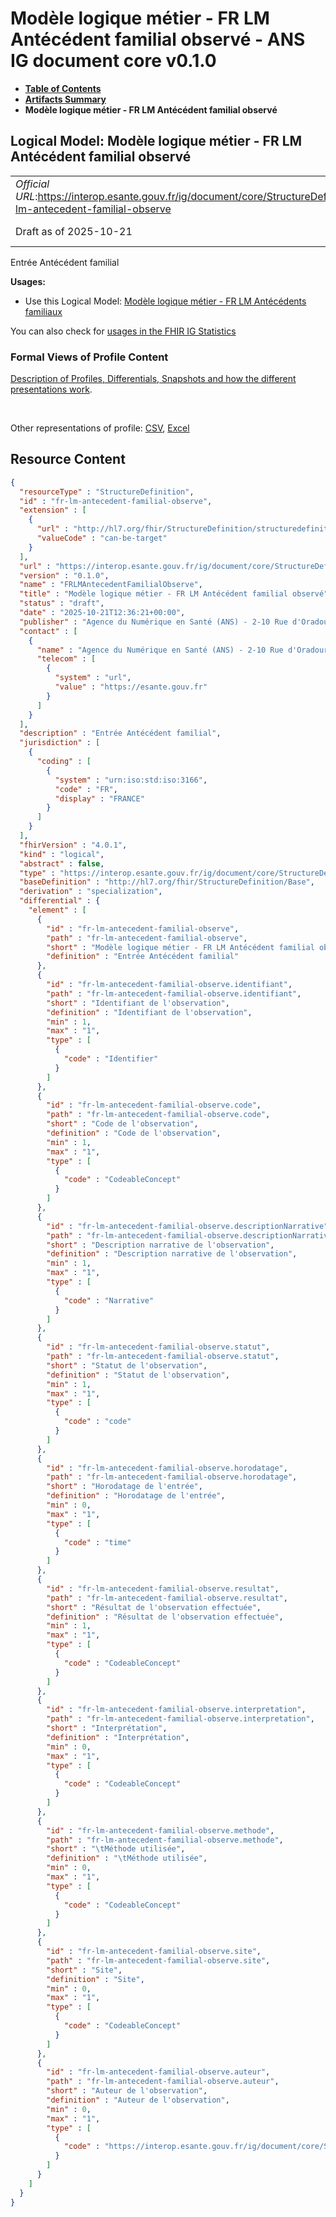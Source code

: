 # Modèle logique métier - FR LM Antécédent familial observé - ANS IG document core v0.1.0

* [**Table of Contents**](toc.md)
* [**Artifacts Summary**](artifacts.md)
* **Modèle logique métier - FR LM Antécédent familial observé**

## Logical Model: Modèle logique métier - FR LM Antécédent familial observé 

| | |
| :--- | :--- |
| *Official URL*:https://interop.esante.gouv.fr/ig/document/core/StructureDefinition/fr-lm-antecedent-familial-observe | *Version*:0.1.0 |
| Draft as of 2025-10-21 | *Computable Name*:FRLMAntecedentFamilialObserve |

 
Entrée Antécédent familial 

**Usages:**

* Use this Logical Model: [Modèle logique métier - FR LM Antécédents familiaux](StructureDefinition-fr-lm-antecedents-familiaux-entree.md)

You can also check for [usages in the FHIR IG Statistics](https://packages2.fhir.org/xig/ans.document.fr.core|current/StructureDefinition/fr-lm-antecedent-familial-observe)

### Formal Views of Profile Content

 [Description of Profiles, Differentials, Snapshots and how the different presentations work](http://build.fhir.org/ig/FHIR/ig-guidance/readingIgs.html#structure-definitions). 

 

Other representations of profile: [CSV](StructureDefinition-fr-lm-antecedent-familial-observe.csv), [Excel](StructureDefinition-fr-lm-antecedent-familial-observe.xlsx) 



## Resource Content

```json
{
  "resourceType" : "StructureDefinition",
  "id" : "fr-lm-antecedent-familial-observe",
  "extension" : [
    {
      "url" : "http://hl7.org/fhir/StructureDefinition/structuredefinition-type-characteristics",
      "valueCode" : "can-be-target"
    }
  ],
  "url" : "https://interop.esante.gouv.fr/ig/document/core/StructureDefinition/fr-lm-antecedent-familial-observe",
  "version" : "0.1.0",
  "name" : "FRLMAntecedentFamilialObserve",
  "title" : "Modèle logique métier - FR LM Antécédent familial observé",
  "status" : "draft",
  "date" : "2025-10-21T12:36:21+00:00",
  "publisher" : "Agence du Numérique en Santé (ANS) - 2-10 Rue d'Oradour-sur-Glane, 75015 Paris",
  "contact" : [
    {
      "name" : "Agence du Numérique en Santé (ANS) - 2-10 Rue d'Oradour-sur-Glane, 75015 Paris",
      "telecom" : [
        {
          "system" : "url",
          "value" : "https://esante.gouv.fr"
        }
      ]
    }
  ],
  "description" : "Entrée Antécédent familial",
  "jurisdiction" : [
    {
      "coding" : [
        {
          "system" : "urn:iso:std:iso:3166",
          "code" : "FR",
          "display" : "FRANCE"
        }
      ]
    }
  ],
  "fhirVersion" : "4.0.1",
  "kind" : "logical",
  "abstract" : false,
  "type" : "https://interop.esante.gouv.fr/ig/document/core/StructureDefinition/fr-lm-antecedent-familial-observe",
  "baseDefinition" : "http://hl7.org/fhir/StructureDefinition/Base",
  "derivation" : "specialization",
  "differential" : {
    "element" : [
      {
        "id" : "fr-lm-antecedent-familial-observe",
        "path" : "fr-lm-antecedent-familial-observe",
        "short" : "Modèle logique métier - FR LM Antécédent familial observé",
        "definition" : "Entrée Antécédent familial"
      },
      {
        "id" : "fr-lm-antecedent-familial-observe.identifiant",
        "path" : "fr-lm-antecedent-familial-observe.identifiant",
        "short" : "Identifiant de l'observation",
        "definition" : "Identifiant de l'observation",
        "min" : 1,
        "max" : "1",
        "type" : [
          {
            "code" : "Identifier"
          }
        ]
      },
      {
        "id" : "fr-lm-antecedent-familial-observe.code",
        "path" : "fr-lm-antecedent-familial-observe.code",
        "short" : "Code de l'observation",
        "definition" : "Code de l'observation",
        "min" : 1,
        "max" : "1",
        "type" : [
          {
            "code" : "CodeableConcept"
          }
        ]
      },
      {
        "id" : "fr-lm-antecedent-familial-observe.descriptionNarrative",
        "path" : "fr-lm-antecedent-familial-observe.descriptionNarrative",
        "short" : "Description narrative de l'observation",
        "definition" : "Description narrative de l'observation",
        "min" : 1,
        "max" : "1",
        "type" : [
          {
            "code" : "Narrative"
          }
        ]
      },
      {
        "id" : "fr-lm-antecedent-familial-observe.statut",
        "path" : "fr-lm-antecedent-familial-observe.statut",
        "short" : "Statut de l'observation",
        "definition" : "Statut de l'observation",
        "min" : 1,
        "max" : "1",
        "type" : [
          {
            "code" : "code"
          }
        ]
      },
      {
        "id" : "fr-lm-antecedent-familial-observe.horodatage",
        "path" : "fr-lm-antecedent-familial-observe.horodatage",
        "short" : "Horodatage de l'entrée",
        "definition" : "Horodatage de l'entrée",
        "min" : 0,
        "max" : "1",
        "type" : [
          {
            "code" : "time"
          }
        ]
      },
      {
        "id" : "fr-lm-antecedent-familial-observe.resultat",
        "path" : "fr-lm-antecedent-familial-observe.resultat",
        "short" : "Résultat de l'observation effectuée",
        "definition" : "Résultat de l'observation effectuée",
        "min" : 1,
        "max" : "1",
        "type" : [
          {
            "code" : "CodeableConcept"
          }
        ]
      },
      {
        "id" : "fr-lm-antecedent-familial-observe.interpretation",
        "path" : "fr-lm-antecedent-familial-observe.interpretation",
        "short" : "Interprétation",
        "definition" : "Interprétation",
        "min" : 0,
        "max" : "1",
        "type" : [
          {
            "code" : "CodeableConcept"
          }
        ]
      },
      {
        "id" : "fr-lm-antecedent-familial-observe.methode",
        "path" : "fr-lm-antecedent-familial-observe.methode",
        "short" : "\tMéthode utilisée",
        "definition" : "\tMéthode utilisée",
        "min" : 0,
        "max" : "1",
        "type" : [
          {
            "code" : "CodeableConcept"
          }
        ]
      },
      {
        "id" : "fr-lm-antecedent-familial-observe.site",
        "path" : "fr-lm-antecedent-familial-observe.site",
        "short" : "Site",
        "definition" : "Site",
        "min" : 0,
        "max" : "1",
        "type" : [
          {
            "code" : "CodeableConcept"
          }
        ]
      },
      {
        "id" : "fr-lm-antecedent-familial-observe.auteur",
        "path" : "fr-lm-antecedent-familial-observe.auteur",
        "short" : "Auteur de l'observation",
        "definition" : "Auteur de l'observation",
        "min" : 0,
        "max" : "1",
        "type" : [
          {
            "code" : "https://interop.esante.gouv.fr/ig/document/core/StructureDefinition/fr-lm-auteur"
          }
        ]
      }
    ]
  }
}

```

